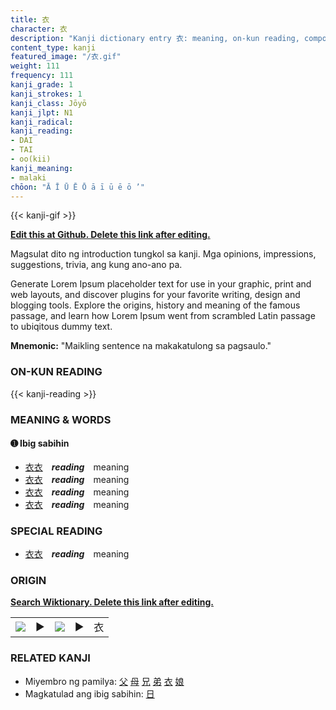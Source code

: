 ```yaml
---
title: 衣
character: 衣
description: "Kanji dictionary entry 衣: meaning, on-kun reading, compounds, origin, related kanji"
content_type: kanji
featured_image: "/衣.gif"
weight: 111
frequency: 111
kanji_grade: 1
kanji_strokes: 1
kanji_class: Jōyō
kanji_jlpt: N1
kanji_radical: 
kanji_reading: 
- DAI
- TAI
- oo(kii)
kanji_meaning:
- malaki
chōon: "Ā Ī Ū Ē Ō ā ī ū ē ō ’"
---
```

[//]: # (Don't edit the line below. Kanji animated GIF code is automatically generated.)
{{< kanji-gif >}}

[//]: # (Edit below this line.)

**[Edit this at Github. Delete this link after editing.](https://github.com/tim0g/tim/tree/main/content/kanji/衣/index.md)**

Magsulat dito ng introduction tungkol sa kanji. Mga opinions, impressions, suggestions, trivia, ang kung ano-ano pa.

Generate Lorem Ipsum placeholder text for use in your graphic, print and web layouts, and discover plugins for your favorite writing, design and blogging tools. Explore the origins, history and meaning of the famous passage, and learn how Lorem Ipsum went from scrambled Latin passage to ubiqitous dummy text.
 
**Mnemonic:** "Maikling sentence na makakatulong sa pagsaulo."

### ON-KUN READING

[//]: # (Don't edit the line below. ON-KUN READING code is automatically generated.)
{{< kanji-reading >}}

### MEANING & WORDS

#### ➊ **Ibig sabihin**
  - [衣](../衣)[衣](../衣)　***reading***　meaning
  - [衣](../衣)[衣](../衣)　***reading***　meaning
  - [衣](../衣)[衣](../衣)　***reading***　meaning
  - [衣](../衣)[衣](../衣)　***reading***　meaning

### SPECIAL READING
  - [衣](../衣)[衣](../衣)　***reading***　meaning

### ORIGIN

**[Search Wiktionary. Delete this link after editing.](https://wiktionary.org/wiki/衣)**
<table class="kanji-table"><tr><td>
<img src="60px-衣-bronze.svg.png">
</td><td>▶</td><td>
<img src="60px-衣-oracle.svg.png">
</td><td>▶</td>
<td class="kanji-origin">衣</td>
</tr></table>

### RELATED KANJI
- Miyembro ng pamilya: [父](../父) [母](../母) [兄](../兄) [弟](../弟) [衣](../衣) [娘](../娘)
- Magkatulad ang ibig sabihin: [日](../日)
